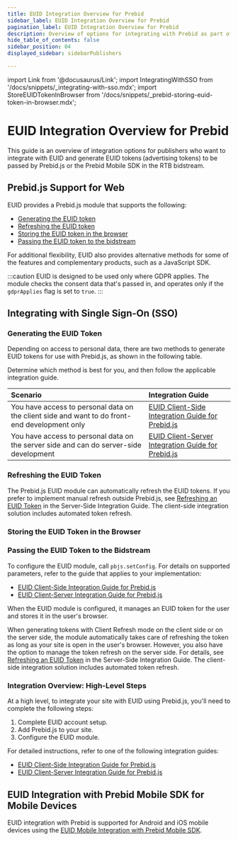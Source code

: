 ```yaml
---
title: EUID Integration Overview for Prebid
sidebar_label: EUID Integration Overview for Prebid
pagination_label: EUID Integration Overview for Prebid
description: Overview of options for integrating with Prebid as part of your EUID implementation.
hide_table_of_contents: false
sidebar_position: 04
displayed_sidebar: sidebarPublishers

---
```


import Link from '@docusaurus/Link';
import IntegratingWithSSO from '/docs/snippets/_integrating-with-sso.mdx';
import StoreEUIDTokenInBrowser from '/docs/snippets/_prebid-storing-euid-token-in-browser.mdx';

# EUID Integration Overview for Prebid

This guide is an overview of integration options for publishers who want to integrate with EUID and generate <Link href="../ref-info/glossary-uid#gl-euid-token">EUID tokens</Link> (advertising tokens) to be passed by Prebid.js or the Prebid Mobile SDK in the RTB <Link href="../ref-info/glossary-uid#gl-bidstream">bidstream</Link>.

## Prebid.js Support for Web

EUID provides a Prebid.js module that supports the following:

- [Generating the EUID token](#generating-the-euid-token)
- [Refreshing the EUID token](#refreshing-the-euid-token)
- [Storing the EUID token in the browser](#storing-the-euid-token-in-the-browser)
- [Passing the EUID token to the bidstream](#passing-the-euid-token-to-the-bidstream)

For additional flexibility, EUID also provides alternative methods for some of the features and complementary products, such as a JavaScript SDK.

:::caution
EUID is designed to be used only where GDPR applies. The module checks the consent data that's passed in, and operates only if the `gdprApplies` flag is set to `true`.
:::

<!-- GDPR statement difference for UID2/EUID | UID2 is not designed to be used where GDPR applies | EUID is designed to be used only where GDPR applies. -->

## Integrating with Single Sign-On (SSO)

<IntegratingWithSSO />

### Generating the EUID Token

Depending on access to personal data, there are two methods to generate EUID tokens for use with Prebid.js, as shown in the following table.

Determine which method is best for you, and then follow the applicable integration guide.

| Scenario | Integration Guide |
| :--- | :--- |
| You have access to personal data on the client side and want to do front-end development only | [EUID Client-Side Integration Guide for Prebid.js](integration-prebid-client-side.md) |
| You have access to personal data on the server side and can do server-side development | [EUID Client-Server Integration Guide for Prebid.js](integration-prebid-client-server.md) |

### Refreshing the EUID Token

The Prebid.js EUID module can automatically refresh the EUID tokens. If you prefer to implement manual refresh outside Prebid.js, see [Refreshing an EUID Token](integration-prebid-client-server.md#refreshing-an-euid-token) in the Server-Side Integration Guide. The client-side integration solution includes automated token refresh.

### Storing the EUID Token in the Browser

<StoreEUIDTokenInBrowser />

### Passing the EUID Token to the Bidstream

To configure the EUID module, call `pbjs.setConfig`. For details on supported parameters, refer to the guide that applies to your implementation:

- [EUID Client-Side Integration Guide for Prebid.js](integration-prebid-client-side.md)
- [EUID Client-Server Integration Guide for Prebid.js](integration-prebid-client-server.md)

When the EUID module is configured, it manages an EUID token for the user and stores it in the user's browser. 

When generating tokens with Client Refresh mode on the client side or on the server side, the module automatically takes care of refreshing the token as long as your site is open in the user's browser. However, you also have the option to manage the token refresh on the server side. For details, see [Refreshing an EUID Token](integration-prebid-client-server.md#refreshing-an-euid-token) in the Server-Side Integration Guide. The client-side integration solution includes automated token refresh.

### Integration Overview: High-Level Steps

At a high level, to integrate your site with EUID using Prebid.js, you'll need to complete the following steps:

1. Complete EUID account setup.
1. Add Prebid.js to your site.
1. Configure the EUID module.

For detailed instructions, refer to one of the following integration guides:

- [EUID Client-Side Integration Guide for Prebid.js](integration-prebid-client-side.md)
- [EUID Client-Server Integration Guide for Prebid.js](integration-prebid-client-server.md)

## EUID Integration with Prebid Mobile SDK for Mobile Devices

EUID integration with Prebid is supported for Android and iOS mobile devices using the [EUID Mobile Integration with Prebid Mobile SDK](integration-prebid-mobile-summary.md).
